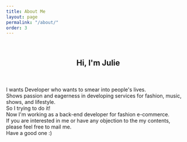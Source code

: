 ```yaml
---
title: About Me
layout: page
permalink: "/about/"
order: 3
---
```


<br>
<h2><center><p ><strong><span class="manual">Hi, I'm</span> Julie</strong></p></center></h2>
<br>
<div class="manual-post">
  <div class="manual manual-title">
<!--  <strong>Posting</strong>-->
  </div>
<p>  
<div class="manual-content">

<p>I wants Developer who wants to smear into people's lives.<br>Shows passion and eagerness in developing services for fashion, music, shows, and lifestyle.<br>So I trying to do it!<br>Now I'm working as a back-end developer for fashion e-commerce.<br>If you are interested in me or have any objection to the my contents, <br>please feel free to mail me.<br>Have a good one :)
</p>
</div>